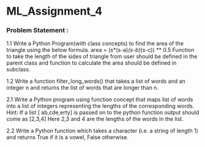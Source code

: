 # ML_Assignment_4
### Problem Statement :

1.1    Write a Python Program(with class concepts) to find the area of the triangle using the below
formula.
area = (s*(s-a)*(s-b)*(s-c)) ** 0.5
Function to take the length of the sides of triangle from user should be defined in the parent
class and function to calculate the area should be defined in subclass.


1.2   Write a function filter_long_words() that takes a list of words and an integer n and returns
the list of words that are longer than n.


2.1   Write a Python program using function concept that maps list of words into a list of integers
representing the lengths of the corresponding words.
Hint: If a list [ ab,cde,erty] is passed on to the python function output should come as [2,3,4]
Here 2,3 and 4 are the lengths of the words in the list.


2.2    Write a Python function which takes a character (i.e. a string of length 1) and returns True if
it is a vowel, False otherwise.

